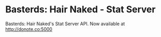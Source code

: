 # Basterds: Hair Naked - Stat Server
Basterds: Hair Naked's Stat Server API. Now available at http://donote.co:5000
